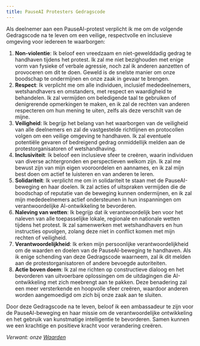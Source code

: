 ```yaml
---
title: PauseAI Protesters Gedragscode
---
```


Als deelnemer aan een PauseAI-protest verplicht ik me om de volgende Gedragscode na te leven om een veilige, respectvolle en inclusieve omgeving voor iedereen te waarborgen:

1. **Non-violentie**: Ik beloof een vreedzaam en niet-gewelddadig gedrag te handhaven tijdens het protest. Ik zal me niet bezighouden met enige vorm van fysieke of verbale agressie, noch zal ik anderen aanzetten of provoceren om dit te doen. Geweld is de snelste manier om onze boodschap te ondermijnen en onze zaak in gevaar te brengen.
2. **Respect**: Ik verplicht me om alle individuen, inclusief mededeelnemers, wetshandhavers en omstanders, met respect en waardigheid te behandelen. Ik zal vermijden om beledigende taal te gebruiken of denigrerende opmerkingen te maken, en ik zal de rechten van anderen respecteren om hun mening te uiten, zelfs als deze verschilt van de mijne.
3. **Veiligheid**: Ik begrijp het belang van het waarborgen van de veiligheid van alle deelnemers en zal de vastgestelde richtlijnen en protocollen volgen om een veilige omgeving te handhaven. Ik zal eventuele potentiële gevaren of bedreigend gedrag onmiddellijk melden aan de protestorganisatoren of wetshandhaving.
4. **Inclusiviteit**: Ik beloof een inclusieve sfeer te creëren, waarin individuen van diverse achtergronden en perspectieven welkom zijn. Ik zal me bewust zijn van mijn eigen vooroordelen en aannames, en ik zal mijn best doen om actief te luisteren en van anderen te leren.
5. **Solidariteit**: Ik verplicht me om in solidariteit te staan met de PauseAI-beweging en haar doelen. Ik zal acties of uitspraken vermijden die de boodschap of reputatie van de beweging kunnen ondermijnen, en ik zal mijn mededeelnemers actief ondersteunen in hun inspanningen om verantwoordelijke AI-ontwikkeling te bevorderen.
6. **Naleving van wetten**: Ik begrijp dat ik verantwoordelijk ben voor het naleven van alle toepasselijke lokale, regionale en nationale wetten tijdens het protest. Ik zal samenwerken met wetshandhavers en hun instructies opvolgen, zolang deze niet in conflict komen met mijn rechten of veiligheid.
7. **Verantwoordelijkheid**: Ik erken mijn persoonlijke verantwoordelijkheid om de waarden en doelen van de PauseAI-beweging te handhaven. Als ik enige schending van deze Gedragscode waarneem, zal ik dit melden aan de protestorganisatoren of andere bevoegde autoriteiten.
8. **Actie boven doem**: Ik zal me richten op constructieve dialoog en het bevorderen van uitvoerbare oplossingen om de uitdagingen die AI-ontwikkeling met zich meebrengt aan te pakken. Deze benadering zal een meer versterkende en hoopvolle sfeer creëren, waardoor anderen worden aangemoedigd om zich bij onze zaak aan te sluiten.

Door deze Gedragscode na te leven, beloof ik een ambassadeur te zijn voor de PauseAI-beweging en haar missie om de verantwoordelijke ontwikkeling en het gebruik van kunstmatige intelligentie te bevorderen. Samen kunnen we een krachtige en positieve kracht voor verandering creëren.

_Verwant: onze [Waarden](/values)_
